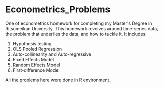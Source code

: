# Econometrics_Problems
One of econometrics homework for completing my Master's Degree in Ritsumeikan University. This homework revolves around time-series data, the problem that underlies the data, and how to tackle it. It includes:

1. Hypothesis testing
2. OLS Pooled Regression
3. Auto-collinearity and Auto-regressive
4. Fixed Effects Model
5. Random Effects Model
6. First-difference Model

All the problems here were done in R environment.

